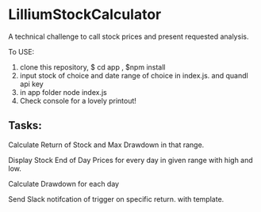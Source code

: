 # LilliumStockCalculator
A technical challenge to call stock prices and present requested analysis.

To USE:
1. clone this repository,  $ cd app , $npm install
2. input stock of choice and date range of choice in index.js. and quandl api key
3. in app folder node index.js
4. Check console for a lovely printout!

## Tasks:
Calculate Return of Stock and Max Drawdown in that range.

Display Stock End of Day Prices for every day in given range with high and low.

Calculate Drawdown for each day

Send Slack notifcation of trigger on specific return. with template.